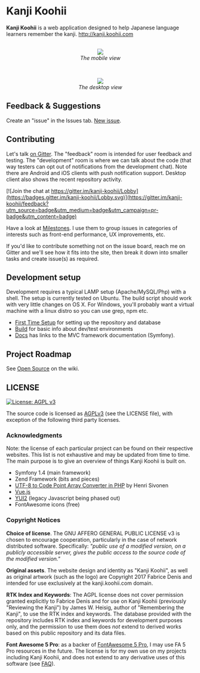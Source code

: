 # Kanji Koohii

**Kanji Koohii** is a web application designed to help Japanese language learners remember the kanji. http://kanji.koohii.com
<br>
<br>
<p align="center">
  <img src="https://raw.githubusercontent.com/fabd/kanji-koohii/master/doc/github/README - mobile.png"><br>
  <em>The mobile view</em>
</p>
<br>
<p align="center">
  <img src="https://raw.githubusercontent.com/fabd/kanji-koohii/master/doc/github/README - desktop.png"><br>
  <em>The desktop view</em>
</p>


## Feedback & Suggestions

Create an "issue" in the Issues tab. [New issue](https://github.com/fabd/kanji-koohii/issues/new).


## Contributing

Let's talk [on Gitter](https://gitter.im/kanji-koohii/development). The "feedback" room is intended for user feedback and testing. The "development" room is where we can talk about the code (that way testers can opt out of notifications from the development chat). Note there are Android and iOS clients with push notification support. Desktop client also shows the recent repository activity.

[![Join the chat at https://gitter.im/kanji-koohii/Lobby](https://badges.gitter.im/kanji-koohii/Lobby.svg)](https://gitter.im/kanji-koohii/feedback?utm_source=badge&utm_medium=badge&utm_campaign=pr-badge&utm_content=badge)

Have a look at [Milestones](https://github.com/fabd/kanji-koohii/milestones). I use them to group issues in categories of interests such as front-end performance, UX improvements, etc.

If you'd like to contribute something not on the issue board, reach me on Gitter and we'll see how it fits into the site, then break it down into smaller tasks and create issue(s) as required.


## Development setup

Development requires a typical LAMP setup (Apache/MySQL/Php) with a shell. The setup is currently tested on Ubuntu. The build script should work with very little changes on OS X. For Windows, you'll probably want a virtual machine with a linux distro so you can use grep, npm etc.

* [First Time Setup](https://github.com/fabd/kanji-koohii/wiki/Open-Source:-First-Time-Setup) for setting up the repository and database
* [Build](https://github.com/fabd/kanji-koohii/wiki/Open-Source:-Build) for basic info about dev/test environments
* [Docs](https://github.com/fabd/kanji-koohii/wiki/Open-Source:-Docs) has links to the MVC framework documentation (Symfony).


## Project Roadmap

See [Open Source](https://github.com/fabd/kanji-koohii/wiki/Open-Source) on the wiki.


## LICENSE

[![License: AGPL v3](https://img.shields.io/badge/License-AGPL%20v3-blue.svg)](http://www.gnu.org/licenses/agpl-3.0)

The source code is licensed as [AGPLv3](http://www.fsf.org/licensing/licenses/agpl-3.0.html) (see the LICENSE file), with exception of the following third party licenses.

### Acknowledgments

Note: the license of each particular project can be found on their respective websites. This list is not exhaustive and may be updated from time to time. The main purpose is to give an overview of things Kanji Koohii is built on.

* Symfony 1.4 (main framework)
* Zend Framework (bits and pieces)
* [UTF-8 to Code Point Array Converter in PHP](https://hsivonen.fi/php-utf8/) by Henri Sivonen
* [Vue.js](https://vuejs.org/)
* [YUI2](http://yui.github.io/yui2/) (legacy Javascript being phased out)
* FontAwesome icons (free)

### Copyright Notices

**Choice of license**. The GNU AFFERO GENERAL PUBLIC LICENSE v3 is chosen to encourage cooperation, particularly in the case of network distributed software. Specifically: *"public use of a modified version, on a publicly accessible server, gives the public access to the source code of the modified version."* 

**Original assets**. The website design and identity as "Kanji Koohii", as well as original artwork (such as the logo) are Copyright 2017 Fabrice Denis and intended for use exclusively at the kanji.koohii.com domain.

**RTK Index and Keywords**: The AGPL license does not cover permission granted explicitly to Fabrice Denis and for use on Kanji Koohii (previously "Reviewing the Kanji") by James W. Heisig, author of "Remembering the Kanji", to use the RTK index and keywords. The database provided with the repository includes RTK index and keywords for development purposes only, and the permission to use them does *not* extend to derived works based on this public repository and its data files.

**Font Awesome 5 Pro**: as a backer of [FontAwesome 5 Pro](https://www.kickstarter.com/projects/232193852/font-awesome-5), I may use FA 5 Pro resources in the future. The license is for my own use on my projects including Kanji Koohii, and does not extend to any derivative uses of this software (see [FAQ](https://www.kickstarter.com/projects/232193852/font-awesome-5/faqs)).
